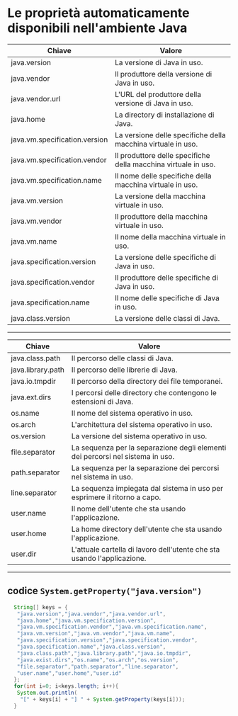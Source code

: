 # Le proprietà automaticamente disponibili nell'ambiente Java

Chiave|Valore
---|---
java.version|La versione di Java in uso.
java.vendor|Il produttore della versione di Java in uso.
java.vendor.url|L'URL del produttore della versione di Java in uso.
java.home|La directory di installazione di Java.
java.vm.specification.version|La versione delle specifiche della macchina virtuale in uso.
java.vm.specification.vendor|Il produttore delle specifiche della macchina virtuale in uso.
java.vm.specification.name|Il nome delle specifiche della macchina virtuale in uso.
java.vm.version|La versione della macchina virtuale in uso.
java.vm.vendor|Il produttore della macchina virtuale in uso.
java.vm.name|Il nome della macchina virtuale in uso.
java.specification.version|La versione delle specifiche di Java in uso.
java.specification.vendor|Il produttore delle specifiche di Java in uso.
java.specification.name|Il nome delle specifiche di Java in uso.
java.class.version|La versione delle classi di Java.

---

Chiave|Valore
---|---
java.class.path|Il percorso delle classi di Java.
java.library.path|Il percorso delle librerie di Java.
java.io.tmpdir|Il percorso della directory dei file temporanei.
java.ext.dirs|I percorsi delle directory che contengono le estensioni di Java.
os.name|Il nome del sistema operativo in uso.
os.arch|L'architettura del sistema operativo in uso.
os.version|La versione del sistema operativo in uso.
file.separator|La sequenza per la separazione degli elementi dei percorsi nel sistema in uso.
path.separator|La sequenza per la separazione dei percorsi nel sistema in uso.
line.separator|La sequenza impiegata dal sistema in uso per esprimere il ritorno a capo.
user.name|Il nome dell'utente che sta usando l'applicazione.
user.home|La home directory dell'utente che sta usando l'applicazione.
user.dir|L'attuale cartella di lavoro dell'utente che sta usando l'applicazione.

---

## codice `System.getProperty("java.version")`

```java
  String[] keys = {
   "java.version","java.vendor","java.vendor.url",
   "java.home","java.vm.specification.version",
   "java.vm.specification.vendor","java.vm.specification.name",
   "java.vm.version","java.vm.vendor","java.vm.name",
   "java.specification.version","java.specification.vendor",
   "java.specification.name","java.class.version",
   "java.class.path","java.library.path","java.io.tmpdir",
   "java.exist.dirs","os.name","os.arch","os.version",
   "file.separator","path.separator","line.separator",
   "user.name","user.home","user.id"
  };
  for(int i=0; i<keys.length; i++){
   System.out.println(
    "[" + keys[i] + "] " + System.getProperty(keys[i]));
  }

```
